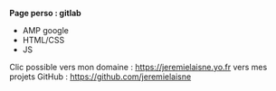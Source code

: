 **Page perso : gitlab**

- AMP google
- HTML/CSS
- JS

Clic possible vers mon domaine : https://jeremielaisne.yo.fr
              vers mes projets GitHub : https://github.com/jeremielaisne
